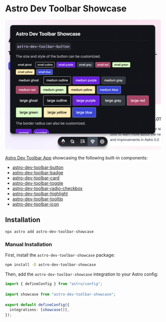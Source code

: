 # Astro Dev Toolbar Showcase

<p align="center">
  <img src="./.github/assets/screenshot.png" alt="Screenshot" width="687" />
</p>

[Astro Dev Toolbar App](https://docs.astro.build/en/reference/dev-toolbar-app-reference/) showcasing the following built-in components:

- [astro-dev-toolbar-button](https://docs.astro.build/en/reference/dev-toolbar-app-reference/#astro-dev-toolbar-button)
- [astro-dev-toolbar-badge](https://docs.astro.build/en/reference/dev-toolbar-app-reference/#astro-dev-toolbar-badge)
- [astro-dev-toolbar-card](https://docs.astro.build/en/reference/dev-toolbar-app-reference/#astro-dev-toolbar-card)
- [astro-dev-toolbar-toggle](https://docs.astro.build/en/reference/dev-toolbar-app-reference/#astro-dev-toolbar-toggle)
- [astro-dev-toolbar-radio-checkbox](https://docs.astro.build/en/reference/dev-toolbar-app-reference/#astro-dev-toolbar-radio-checkbox)
- [astro-dev-toolbar-highlight](https://docs.astro.build/en/reference/dev-toolbar-app-reference/#astro-dev-toolbar-highlight)
- [astro-dev-toolbar-tooltip](https://docs.astro.build/en/reference/dev-toolbar-app-reference/#astro-dev-toolbar-tooltip)
- [astro-dev-toolbar-icon](https://docs.astro.build/en/reference/dev-toolbar-app-reference/#astro-dev-toolbar-icon)

## Installation

```sh
npx astro add astro-dev-toolbar-showcase
```

### Manual Installation

First, install the `astro-dev-toolbar-showcase` package:

```sh
npm install -D astro-dev-toolbar-showcase
```

Then, add the `astro-dev-toolbar-showcase` integration to your Astro config:

```ts
import { defineConfig } from "astro/config";

import showcase from "astro-dev-toolbar-showcase";

export default defineConfig({
  integrations: [showcase()],
});
```
